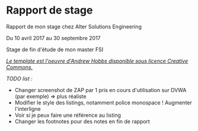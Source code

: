 # Rapport de stage

Rapport de mon stage chez Alter Solutions Engineering

Du 10 avril 2017 au 30 septembre 2017

Stage de fin d'étude de mon master FSI

*[Le template est l'oeuvre d'Andrew Hobbs disponible sous licence Creative Commons.](https://www.overleaf.com/latex/templates/climate-policy-initiative-report-template/kjfjzrcjgtqg#.WTVoYKJVtv0)*

*TODO list :*

* Changer screenshot de ZAP par 1 pris en cours d'utilisation sur DVWA (par exemple) => plus réaliste
* Modifier le style des listings, notamment police monospace ! Augmenter l'interligne
* Voir si je peux faire une référence au listing
* Changer les footnotes pour des notes en fin de rapport
